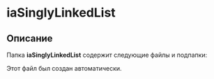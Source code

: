 # iaSinglyLinkedList

## Описание
Папка **iaSinglyLinkedList** содержит следующие файлы и подпапки:

Этот файл был создан автоматически.
